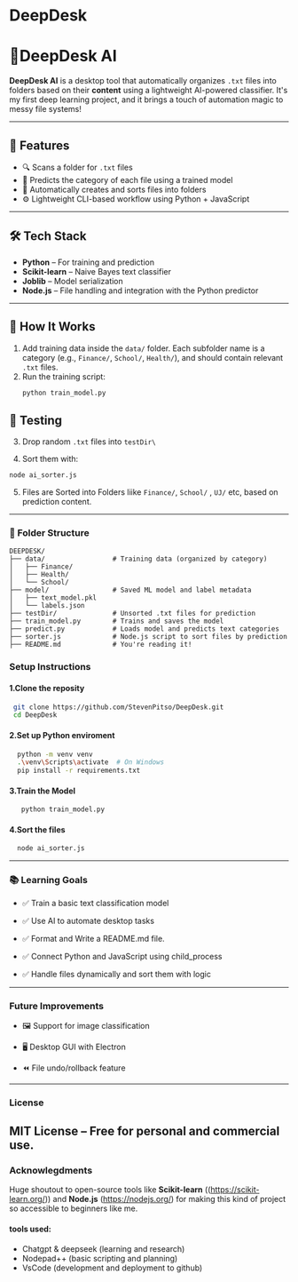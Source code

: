# DeepDesk

# 🧠DeepDesk AI

**DeepDesk AI** is a desktop tool that automatically organizes `.txt` files into folders based on their **content** using a lightweight AI-powered classifier. It's my first deep learning project, and it brings a touch of automation magic to messy file systems!

---

## 🚀 Features

- 🔍 Scans a folder for `.txt` files
- 🧠 Predicts the category of each file using a trained model
- 📁 Automatically creates and sorts files into folders
- ⚙️ Lightweight CLI-based workflow using Python + JavaScript

---

## 🛠 Tech Stack

- **Python** – For training and prediction
- **Scikit-learn** – Naive Bayes text classifier
- **Joblib** – Model serialization
- **Node.js** – File handling and integration with the Python predictor

---

## 🧪 How It Works

1. Add training data inside the `data/` folder. Each subfolder name is a category (e.g., `Finance/`, `School/`, `Health/`), and should contain relevant `.txt` files.
2. Run the training script:
   ```bash
   python train_model.py

## 🧪 Testing 

3. Drop random `.txt` files into `testDir\`

4.  Sort them with:
  ```bash
  node ai_sorter.js
 ```
5. Files are Sorted into Folders liike `Finance/`, `School/` , `UJ/` etc, based on prediction content.
---

### 📂 Folder Structure 
  
    DEEPDESK/
    ├── data/                 # Training data (organized by category)
    │   ├── Finance/
    │   ├── Health/
    │   └── School/
    ├── model/                # Saved ML model and label metadata
    │   ├── text_model.pkl
    │   └── labels.json
    ├── testDir/              # Unsorted .txt files for prediction
    ├── train_model.py        # Trains and saves the model
    ├── predict.py            # Loads model and predicts text categories
    ├── sorter.js             # Node.js script to sort files by prediction
    ├── README.md             # You're reading it! 

### Setup Instructions

#### 1.Clone the reposity
 ```bash
  git clone https://github.com/StevenPitso/DeepDesk.git
  cd DeepDesk
 ```
#### 2.Set up Python enviroment

  ```bash
    python -m venv venv
    .\venv\Scripts\activate  # On Windows
    pip install -r requirements.txt
```

#### 3.Train the Model
  ``` bash
     python train_model.py
```
#### 4.Sort the files
  ```bash
    node ai_sorter.js
```
---


### 📚 Learning Goals

- ✅ Train a basic text classification model

- ✅ Use AI to automate desktop tasks

- ✅  Format and Write a README.md file.

- ✅ Connect Python and JavaScript using child_process

- ✅ Handle files dynamically and sort them with logic

---
### Future Improvements

- 🖼 Support for image classification

- 🖥 Desktop GUI with Electron

- ⏪ File undo/rollback feature

---

### License
**MIT License** – Free for personal and commercial use.
---
### Acknowlegdments

Huge shoutout to open-source tools like **Scikit-learn** ((https://scikit-learn.org/)) and **Node.js** (https://nodejs.org/) for making this kind of project so accessible to beginners like me.

#### tools used:

- Chatgpt & deepseek (learning and research)
- Nodepad++ (basic scripting and planning)
- VsCode (development and deployment to github)


